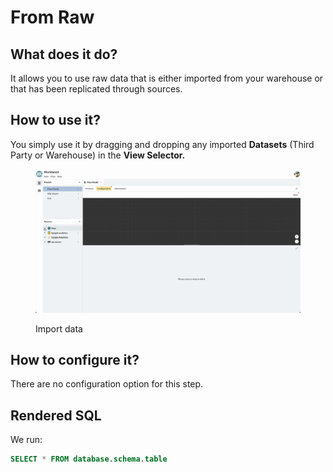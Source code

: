 # From Raw

## What does it do?

It allows you to use raw data that is either imported from your warehouse or that has been replicated through sources.&#x20;

## How to use it?

You simply use it by dragging and dropping any imported **Datasets** (Third Party or Warehouse) in the **View Selector.**



<figure><img src="../../../../../.gitbook/assets/Screen Cast 2022-09-08 at 3.16.19 PM.gif" alt=""><figcaption><p>Import data</p></figcaption></figure>

## How to configure it?

There are no configuration option for this step.

## Rendered SQL

We run:

```sql
SELECT * FROM database.schema.table
```



